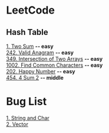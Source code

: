 # LeetCode

## Hash Table
[1. Two Sum](https://github.com/yuezhezhang/LeetCode/blob/main/problems/0001_two_sum.md) **-- easy**\
[242. Valid Anagram](https://github.com/yuezhezhang/LeetCode/blob/main/problems/0242_valid_anagram.md) **-- easy**\
[349. Intersection of Two Arrays](https://github.com/yuezhezhang/LeetCode/blob/main/problems/0349_intersection_of_two_arrays.md) **-- easy**\
[1002. Find Common Characters](https://github.com/yuezhezhang/LeetCode/blob/main/problems/1002_find_common_characters.md) **-- easy**\
[202. Happy Number](https://github.com/yuezhezhang/LeetCode/blob/main/problems/0202_happy_number.md) **-- easy**\
[454. 4 Sum 2](https://github.com/yuezhezhang/LeetCode/blob/main/problems/0454_4_sum_2.md) **-- middle**

# Bug List
[1. String and Char](https://github.com/yuezhezhang/LeetCode/blob/main/bug_list/1_string_and_char.md)\
[2. Vector](https://github.com/yuezhezhang/LeetCode/blob/main/bug_list/2_vector.md)